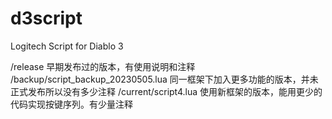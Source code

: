 # d3script
Logitech Script for Diablo 3


/release 早期发布过的版本，有使用说明和注释
/backup/script_backup_20230505.lua 同一框架下加入更多功能的版本，并未正式发布所以没有多少注释
/current/script4.lua 使用新框架的版本，能用更少的代码实现按键序列。有少量注释
